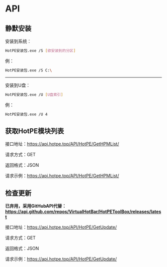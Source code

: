 # API
## 静默安装

安装到系统：

```bash
HotPE安装包.exe /S [欲安装到的分区]
```
例：
```bash
HotPE安装包.exe /S C:\
```
---
安装到U盘：

```bash
HotPE安装包.exe /U [U盘索引]
```
例：
```bash
HotPE安装包.exe /U 4
```

## 获取HotPE模块列表
接口地址：https://api.hotpe.top/API/HotPE/GetHPMList/

请求方式：GET

返回格式：JSON 

请求示例：https://api.hotpe.top/API/HotPE/GetHPMList/


## 检查更新
**已弃用，采用GitHubAPI代替：https://api.github.com/repos/VirtualHotBar/HotPEToolBox/releases/latest**

接口地址：https://api.hotpe.top/API/HotPE/GetUpdate/

请求方式：GET

返回格式：JSON 

请求示例：https://api.hotpe.top/API/HotPE/GetUpdate/



